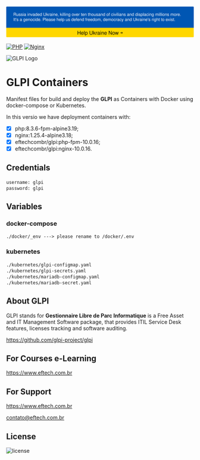 
[![Stand With Ukraine](https://raw.githubusercontent.com/vshymanskyy/StandWithUkraine/main/banner2-direct.svg)](https://stand-with-ukraine.pp.ua)

[![PHP](https://github.com/eftechcombr/glpi/actions/workflows/docker-publish-php-fpm.yml/badge.svg?branch=10.0.16)](https://github.com/eftechcombr/glpi/actions/workflows/docker-publish-php-fpm.yml)
[![Nginx](https://github.com/eftechcombr/glpi/actions/workflows/docker-publish-nginx.yml/badge.svg?branch=10.0.16)](https://github.com/eftechcombr/glpi/actions/workflows/docker-publish-nginx.yml)

![GLPI Logo](https://raw.githubusercontent.com/glpi-project/glpi/master/pics/logos/logo-GLPI-250-black.png)

# GLPI Containers 

Manifest files for build and deploy the **GLPI** as Containers with Docker using docker-compose or Kubernetes.

In this versio we have deployment containers with: 
- [x] php:8.3.6-fpm-alpine3.19; 
- [x] nginx:1.25.4-alpine3.18; 
- [x] eftechcombr/glpi:php-fpm-10.0.16;
- [x] eftechcombr/glpi:nginx-10.0.16. 

## Credentials

    username: glpi
    password: glpi

## Variables

### docker-compose 

    ./docker/_env ---> please rename to /docker/.env


### kubernetes

    ./kubernetes/glpi-configmap.yaml
    ./kubernetes/glpi-secrets.yaml
    ./kubernetes/mariadb-configmap.yaml
    ./kubernetes/mariadb-secret.yaml 
    


## About GLPI

GLPI stands for **Gestionnaire Libre de Parc Informatique** is a Free Asset and IT Management Software package, that provides ITIL Service Desk features, licenses tracking and software auditing.

https://github.com/glpi-project/glpi



## For Courses e-Learning

https://www.eftech.com.br


## For Support 

https://www.eftech.com.br
    
contato@eftech.com.br


## License

![license](https://img.shields.io/github/license/glpi-project/glpi.svg)


